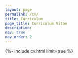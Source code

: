 ```yaml
---
layout: page
permalink: /cv/
title: Curriculum
page_title: Curriculum Vitae
description: 
nav: true
nav_order: 2
---
```

<div class="news">
    {%- include cv.html limit=true %}
</div>
